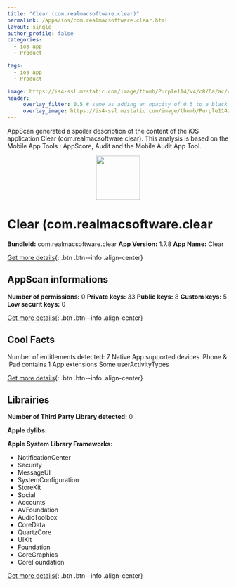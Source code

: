 ```yaml
---
title: "Clear (com.realmacsoftware.clear)"
permalink: /apps/ios/com.realmacsoftware.clear.html
layout: single
author_profile: false
categories: 
  - ios app 
  - Product 

tags: 
  - ios app 
  - Product 

image: https://is4-ssl.mzstatic.com/image/thumb/Purple114/v4/c8/6a/ac/c86aacaf-6827-0908-aad8-3ad2070161e8/AppIcon-0-1x_U007emarketing-0-85-220-6.png/512x512bb.jpg
header: 
     overlay_filter: 0.5 # same as adding an opacity of 0.5 to a black background
     overlay_image: https://is4-ssl.mzstatic.com/image/thumb/Purple114/v4/c8/6a/ac/c86aacaf-6827-0908-aad8-3ad2070161e8/AppIcon-0-1x_U007emarketing-0-85-220-6.png/512x512bb.jpg
---
```

AppScan generated a spoiler description of the content of the iOS application Clear (com.realmacsoftware.clear). This analysis is based on the Mobile App Tools : AppScore, Audit and the Mobile Audit App Tool.

  
  
<div style="text-align: center;"><img src="https://is4-ssl.mzstatic.com/image/thumb/Purple114/v4/c8/6a/ac/c86aacaf-6827-0908-aad8-3ad2070161e8/AppIcon-0-1x_U007emarketing-0-85-220-6.png/512x512bb.jpg" width="100" height="100"></div>  
  
# Clear (com.realmacsoftware.clear

**BundleId:** com.realmacsoftware.clear
**App Version:** 1.7.8
**App Name:** Clear


[Get more details](/pricing.html){: .btn .btn--info .align-center}  
  
## AppScan informations 

**Number of permissions:** 0
**Private keys:** 33
**Public keys:** 8
**Custom keys:** 5
**Low securit keys:** 0
  
[Get more details](/pricing.html){: .btn .btn--info .align-center}

## Cool Facts

Number of entitlements detected: 7
Native App
supported devices iPhone & iPad
contains 1 App extensions
Some userActivityTypes
  
[Get more details](/pricing.html){: .btn .btn--info .align-center}

## Librairies 
**Number of Third Party Library detected:** 0

**Apple dylibs:**


**Apple System Library Frameworks:**
- NotificationCenter
- Security
- MessageUI
- SystemConfiguration
- StoreKit
- Social
- Accounts
- AVFoundation
- AudioToolbox
- CoreData
- QuartzCore
- UIKit
- Foundation
- CoreGraphics
- CoreFoundation


  
[Get more details](/pricing.html){: .btn .btn--info .align-center}

